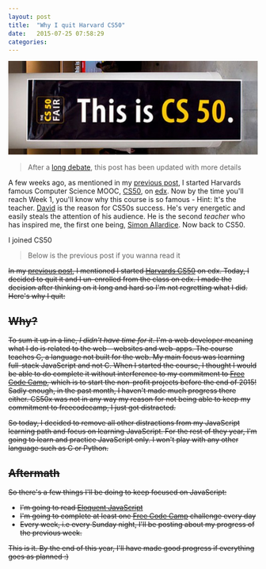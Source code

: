 ```yaml
---
layout: post
title:  "Why I quit Harvard CS50"
date:   2015-07-25 07:58:29
categories:
---
```


![CS50](/assets/CS50.jpg)

> After a [long debate](https://www.facebook.com/groups/cs50/permalink/562182657262117/), this post has been updated with more details

A few weeks ago, as mentioned in my [previous post](/updates/2015/07/10/so-it-begins.html), I started Harvards famous Computer Science MOOC, [CS50](http://cs50.harvard.edu/), on [edx]("https://www.edx.org/course/introduction-computer-science-harvardx-cs50x). Now by the time you'll reach Week 1, you'll know why this course is so famous - Hint: It's the teacher. [David](https://twitter.com/davidjmalan) is the reason for CS50s success. He's very energetic and easily steals the attention of his audience. He is the second *teacher* who has inspired me, the first one being, [Simon Allardice](http://simonallardice.com/). Now back to CS50.

I joined CS50

> Below is the previous post if you wanna read it

<strike>
<p>
In my <a href="/updates/2015/07/10/so-it-begins.html">previous post</a>, I mentioned I started <a href="https://www.edx.org/course/introduction-computer-science-harvardx-cs50x">Harvards CS50</a> on edx. Today, I decided to quit it and I un-enrolled from the class on edx. I made the decision after thinking on it long and hard so I'm not regretting what I did. Here's why I quit:
</p>
<h2>Why?</h2>
<p>
To sum it up in a line, <em>I didn't have time for it</em>. I'm a web developer meaning what I do is related to the web - websites and web-apps. The course teaches C, a language not built for the web. My main focus was learning full-stack JavaScript and not C. When I started the course, I thought I would be able to do complete it without interference to my commitment to <a href="http://www.freecodecamp.com/">Free Code Camp</a>, which is to start the non-profit projects before the end of 2015! Sadly enough, in the past month, I haven't made much progress there either. CS50x was not in any way my reason for not being able to keep my commitment to freecodecamp, I just got distracted.
</p>
So today, I decided to remove all other distractions from my JavaScript learning path and focus on learning JavaScript. For the rest of they year, I'm going to learn and practice JavaScript only. I won't play with any other language such as C or Python.
<h2>Aftermath</h2>
<p>
So there's a few things I'll be doing to keep focused on JavaScript:
<ul>
<li> I'm going to read <a href="http://eloquentjavascript.net/">Eloquent JavaScript</a></li>
<li> I'm going to complete at least one <a href="http://www.freecodecamp.com/">Free Code Camp</a> challenge every day</li>
<li> Every week, i.e every Sunday night, I'll be posting about my progress of the previous week.</li>  
</ul>
This is it. By the end of this year, I'll have made good progress if everything goes as planned :)
</p>
</strike>
